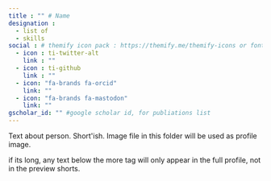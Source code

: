 ```yaml
---
title : "" # Name
designation : 
  - list of
  - skills
social : # themify icon pack : https://themify.me/themify-icons or fontawesome (https://fontawesome.com/icons)
  - icon : ti-twitter-alt
    link : ""
  - icon : ti-github 
    link : ""
  - icon: "fa-brands fa-orcid"
    link: ""
  - icon: "fa-brands fa-mastodon"
    link: ""
gscholar_id: "" #google scholar id, for publiations list
---
```


Text about person. Short'ish.
Image file in this folder will be used as profile image.

<!-- more -->
if its long, any text below the more tag will only appear in the full profile, not in the preview shorts.